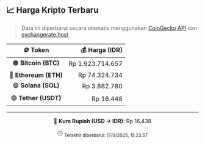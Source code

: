 

<!-- HARGA_KRIPTO -->
## 📈 Harga Kripto Terbaru

> Data ini diperbarui secara otomatis menggunakan [CoinGecko API](https://www.coingecko.com/) dan [exchangerate.host](https://exchangerate.host/)

<div align="center">

| 🪙 Token | 💰 Harga (IDR) |
|:------:|---------------:|
| 🟠 **Bitcoin (BTC)**   | Rp 1.923.714.657 |
| 🔵 **Ethereum (ETH)**  | Rp 74.324.734 |
| 🟣 **Solana (SOL)**    | Rp 3.882.780 |
| 🟢 **Tether (USDT)**   | Rp 16.448 |

---

💱 **Kurs Rupiah (USD → IDR)**: Rp 16.438

🕒 <sub>Terakhir diperbarui: 17/9/2025, 15.23.57</sub>

</div>
<!-- /HARGA_KRIPTO -->